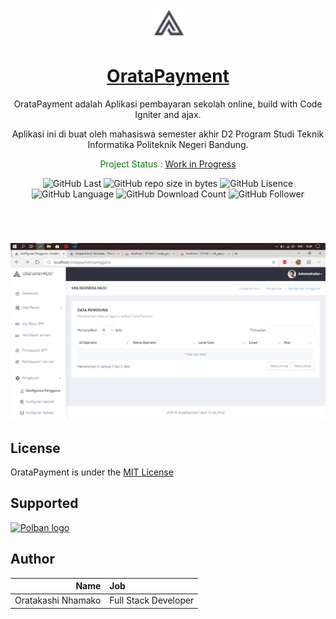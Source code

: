 <p align="center">
  <a href="#">
    <img src="assets/plugins/images/admin-logo-dark.png" alt="OrataPayment logo" width="50" height="50">
		<h1 align="center">OrataPayment</h1>
  </a>
</p>
<p align="center">
  OrataPayment adalah Aplikasi pembayaran sekolah online, build with Code Igniter and ajax. 
</p>
<p align="center">Aplikasi ini di buat oleh mahasiswa semester akhir D2 Program Studi Teknik Informatika Politeknik Negeri Bandung.</p>
<p align="center" style="color:green">
	Project Status : <a href="https://github.com/oratakashi/OrataPayment/commits/master">Work in Progress</a>
</p>
<span align="center">

![GitHub Last](https://img.shields.io/github/last-commit/oratakashi/OrataPayment.svg)
![GitHub repo size in bytes](https://img.shields.io/github/repo-size/oratakashi/OrataPayment.svg)
![GitHub Lisence](https://img.shields.io/github/license/oratakashi/OrataPayment.svg)
![GitHub Language](https://img.shields.io/github/languages/top/oratakashi/OrataPayment.svg)
![GitHub Download Count](https://img.shields.io/github/downloads/oratakashi/OrataPayment/total.svg?label=Jumlah%20Download)
![GitHub Follower](https://img.shields.io/github/followers/oratakashi.svg?label=Folow%20Me&style=social)


</span>
<h1></h1>
<br>

![Orata Payment SS](ss.png)

## License
OrataPayment is under the [MIT License](LICENSE)

## Supported 
<p >
  <a href="https://www.polban.ac.id">
    <img src="https://www.polban.ac.id/wp-content/uploads/2017/11/logo-web-polban.png" alt="Polban logo" width="240" height="75">
  </a>
</p>

## Author
Name           | Job
-------------:|:-------------------------
Oratakashi Nhamako     | Full Stack Developer
